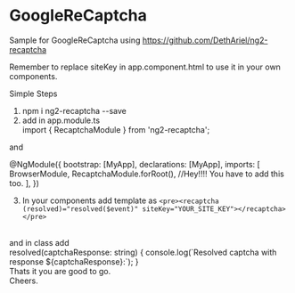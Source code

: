 # GoogleReCaptcha

Sample for GoogleReCaptcha using https://github.com/DethAriel/ng2-recaptcha

Remember to replace siteKey in app.component.html to use it in your own components.

Simple Steps

1) npm i ng2-recaptcha --save <br>
2) add in app.module.ts <br>
import { RecaptchaModule } from 'ng2-recaptcha';

and

@NgModule({
  bootstrap: [MyApp],
  declarations: [MyApp],
  imports: [
    BrowserModule,
    RecaptchaModule.forRoot(), //Hey!!!! You have to add this too.
  ],
})

3) In your components add template as 
```<pre><recaptcha (resolved)="resolved($event)" siteKey="YOUR_SITE_KEY"></recaptcha></pre>```
<br>
and in class add
<br>
resolved(captchaResponse: string) {
        console.log(`Resolved captcha with response ${captchaResponse}:`);
    }
<br>
Thats it you are good to go. 
<br>
Cheers.